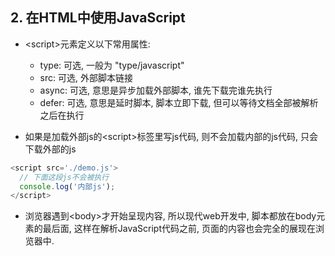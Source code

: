 ## 2. 在HTML中使用JavaScript

- \<script\>元素定义以下常用属性:
  - type: 可选, 一般为 "type/javascript"
  - src: 可选, 外部脚本链接
  - async: 可选, 意思是异步加载外部脚本, 谁先下载完谁先执行
  - defer: 可选, 意思是延时脚本, 脚本立即下载, 但可以等待文档全部被解析之后在执行

- 如果是加载外部js的\<script\>标签里写js代码, 则不会加载内部的js代码, 只会下载外部的js

```javascript
<script src='./demo.js'>
  // 下面这段js不会被执行
  console.log('内部js');
</script>
```

- 浏览器遇到\<body\>才开始呈现内容, 所以现代web开发中, 脚本都放在body元素的最后面, 这样在解析JavaScript代码之前, 页面的内容也会完全的展现在浏览器中.






